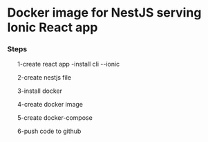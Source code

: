 <h1>Docker image for NestJS serving Ionic React app </h1>

<h3>Steps</h3>
<ul>1-create react app 
-install cli
--ionic</ul>
<ul>2-create nestjs file</ul>
<ul>3-install docker</ul>
<ul>4-create docker image </ul>
<ul>5-create docker-compose</ul>
<ul>6-push code to github</ul>
